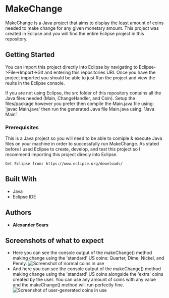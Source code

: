 # MakeChange

MakeChange is a Java project that aims to display the least amount of coins needed to make change for any given monetary amount. This project was created in Eclipse and you will find the entire Eclipse project in this repository.

## Getting Started

You can import this project directly into Eclipse by navigating to Eclipse->File->Import->Git and entering this repositories URI. Once you have the project imported you should be able to just Run the project and view the reults in the Eclipse console. 

If you are not using Eclipse, the src folder of this repository contains all the Java files needed (Main, ChangeHandler, and Coin). Setup the files/package however you prefer then compile the Main.java file using: 'javac Main.java' then run the generated Java file Main.java using: 'Java Main'.

### Prerequisites

This is a Java project so you will need to be able to comiple & execute Java files on your machine in order to successfully run MakeChange.  As stated before I used Eclipse to create, develop, and test this project so I recommend importing this project direcly into Eclipse.

```
Get Eclipse from: https://www.eclipse.org/downloads/
```

## Built With

* Java
* Eclipse IDE


## Authors

* **Alexander Sears**

## Screenshots of what to expect
* Here you can see the console output of the makeChange() method making change using the 'standard' US coins: Quarter, Dime, Nickel, and Penny.
![Screenshot of normal coins in use](../master/screenshots/grab_1.png)
* And here you can see the console output of the makeChange() method making change using the 'standard' US coins alongside the 'extra' coins created by the user. You can use any amount of coins with any value and the makeChange() method will run perfectly fine.
![Screenshot of user-generated coins in use](../master/screenshots/grab_2.png)
